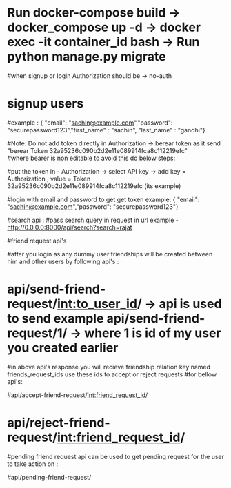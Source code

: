 # Run  docker-compose build -> docker_compose up -d -> docker exec -it container_id bash -> Run python manage.py migrate

#when signup or login Authorization should be -> no-auth 



# signup users
#example : { "email": "sachin@example.com","password": "securepassword123","first_name" : "sachin",  "last_name" : "gandhi"}

  
  
  



#Note: Do not add token directly in Authorization -> berear token as it send  "berear Token 32a95236c090b2d2e11e089914fca8c112219efc"  
#where bearer is non editable to avoid this do below steps:

#put the token in  - Authorization -> select API key -> add key = Authorization , value = Token 32a95236c090b2d2e11e089914fca8c112219efc (its example)

#login with email and password to get get token  example: { "email": "sachin@example.com","password": "securepassword123"}






#search api :
#pass search query in request in url example - http://0.0.0.0:8000/api/search?search=rajat


#friend request api's

#after you login as any dummy user friendships will be created between him and other users by following api's :

# api/send-friend-request/<int:to_user_id>/   -> api is used to send example api/send-friend-request/1/ -> where 1 is id of my user you created earlier

#in above api's response you will recieve friendship relation key named friends_request_ids use these ids to accept or reject requests 
#for bellow api's:

#api/accept-friend-request/<int:friend_request_id>/
# api/reject-friend-request/<int:friend_request_id>/



#pending friend request api can be used to get pending request for the user to take action on :

#api/pending-friend-request/












